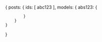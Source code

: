 {
    posts: {
        ids: [ abc123 ],
        models: {
            abs123: {
                
            }
        }
    }
}